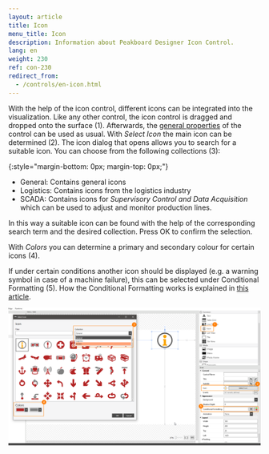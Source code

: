 ```yaml
---
layout: article
title: Icon
menu_title: Icon
description: Information about Peakboard Designer Icon Control.
lang: en
weight: 230
ref: con-230
redirect_from:
  - /controls/en-icon.html
---
```


With the help of the icon control, different icons can be integrated into the visualization.
Like any other control, the icon control is dragged and dropped onto the surface (1). 
Afterwards, the [general properties](/controls/en-allgemeine-eigenschaften.html) of the control can be used as usual.
With *Select Icon* the main icon can be determined (2).
The icon dialog that opens allows you to search for a suitable icon.
You can choose from the following collections (3):

{:style="margin-bottom: 0px; margin-top: 0px;"}
* General: Contains general icons
* Logistics: Contains icons from the logistics industry
* SCADA: Contains icons for *Supervisory Control and Data Acquisition* which can be used to adjust and monitor production lines.


In this way a suitable icon can be found with the help of the corresponding search term and the desired collection.
Press OK to confirm the selection.

With *Colors* you can determine a primary and secondary colour for certain icons (4).


If under certain conditions another icon should be displayed (e.g. a warning symbol in case of a machine failure), this can be selected under Conditional Formatting (5).
How the Conditional Formatting works is explained in [this article](https://help.peakboard.com/controls/en-cf.html).

![image_1](/assets/images/Controls/icon/icon01.png)
